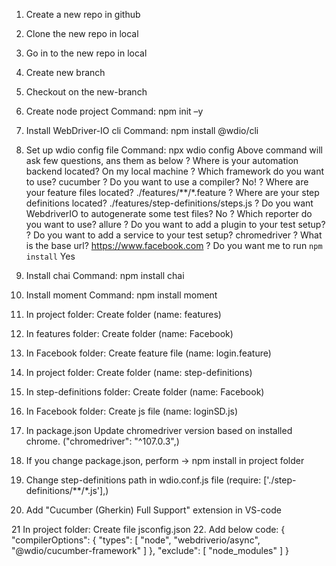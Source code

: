 1. Create a new repo in github
2. Clone the new repo in local
3. Go in to the new repo in local
4. Create new branch
5. Checkout on the new-branch
6. Create node project
    Command: npm init –y
7. Install WebDriver-IO cli
    Command: npm install @wdio/cli
8. Set up wdio config file
    Command: npx wdio config
Above command will ask few questions, ans them as below
    ? Where is your automation backend located? On my local machine
    ? Which framework do you want to use? cucumber
    ? Do you want to use a compiler? No!
    ? Where are your feature files located? ./features/**/*.feature
    ? Where are your step definitions located? ./features/step-definitions/steps.js
    ? Do you want WebdriverIO to autogenerate some test files? No
    ? Which reporter do you want to use? allure
    ? Do you want to add a plugin to your test setup?
    ? Do you want to add a service to your test setup? chromedriver
    ? What is the base url? <https://www.facebook.com>
    ? Do you want me to run `npm install` Yes

9. Install chai
    Command: npm install chai
10. Install moment
    Command: npm install moment
11. In project folder: Create folder (name: features)
12. In features folder: Create folder (name: Facebook)
13. In Facebook folder: Create feature file (name: login.feature)

14. In project folder: Create folder (name: step-definitions)
15. In step-definitions folder: Create folder (name: Facebook)
16. In Facebook folder: Create js file (name: loginSD.js)

17. In package.json Update chromedriver version based on installed chrome. ("chromedriver": "^107.0.3",)
18. If you change package.json, perform -> npm install in project folder

19. Change step-definitions path in wdio.conf.js file (require: ['./step-definitions/**/*.js'],)

20. Add "Cucumber (Gherkin) Full Support" extension in VS-code

21 In project folder: Create file jsconfig.json
22. Add below code:
{
    "compilerOptions": {
        "types": [
            "node",
            "webdriverio/async",
            "@wdio/cucumber-framework"
        ]
    },
    "exclude": [
        "node_modules"
    ]
}
